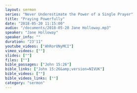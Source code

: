 ```yaml
---
layout: sermon
series: "Never Underestimate the Power of a Single Prayer"
title: "Praying Powerfully"
date: "2018-05-20 11:15:00"
audio: "/documents/2018-05-20 Jane Holloway.mp3"
speaker: "Jane Holloway"
speaker_info: ""
duration: "23'11"
youtube_videos: ["AhRorUNyMCI"]
vimeo_videos: [""]
slides: [""]
files: [""]
bible_passages: ["John 15:26"]
bible_links: ["John 15:26&amp;version=NIVUK"]
bible_videos: [""]
bible_videos_links: [""]
category: "sermon"
---
```


